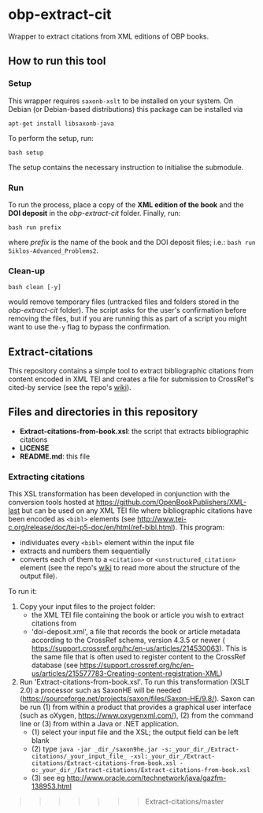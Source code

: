 # obp-extract-cit
Wrapper to extract citations from XML editions of OBP books.

## How to run this tool
### Setup
This wrapper requires `saxonb-xslt` to be installed on your system. On Debian (or Debian-based distributions) this package can be installed via

`apt-get install libsaxonb-java`

To perform the setup, run:

`bash setup`

The setup contains the necessary instruction to initialise the submodule.

### Run
To run the process, place a copy of the **XML edition of the book** and the **DOI deposit** in the _obp-extract-cit_ folder. Finally, run:

`bash run prefix`

where _prefix_ is the name of the book and the DOI deposit files; i.e.: `bash run Siklos-Advanced_Problems2`.

### Clean-up

`bash clean [-y]`

would remove temporary files (untracked files and folders stored in the _obp-extract-cit_ folder). The script asks for the user's confirmation before removing the files, but if you are running this as part of a script you might want to use the`-y` flag to bypass the confirmation.

## Extract-citations

This repository contains a simple tool to extract bibliographic citations from content encoded in XML TEI and creates a file for submission to CrossRef's cited-by service (see the repo's [wiki](https://github.com/OpenBookPublishers/Extract-citations/wiki)).

## Files and directories in this repository
* __Extract-citations-from-book.xsl__: the script that extracts bibliographic citations
* __LICENSE__
* __README.md__: this file


### Extracting citations
This XSL transformation has been developed in conjunction with the conversion tools hosted at https://github.com/OpenBookPublishers/XML-last but can be used on any XML TEI file where bibliographic citations have been encoded as `<bibl>` elements (see http://www.tei-c.org/release/doc/tei-p5-doc/en/html/ref-bibl.html). 
This program:
* individuates every `<bibl>` element within the input file
* extracts and numbers them sequentially
* converts each of them to a `<citation>` or `<unstructured_citation>` element (see the repo's [wiki](https://github.com/OpenBookPublishers/extract-citations/wiki) to read more about the structure of the output file).
	
To run it:
1. Copy your input files to the project folder:
	* the XML TEI file containing the book or article you wish to extract citations from
	* 'doi-deposit.xml', a file that records the book or article metadata according to the CrossRef schema, version 4.3.5 or newer ( https://support.crossref.org/hc/en-us/articles/214530063). This is the same file that is often used to register content to the CrossRef database (see https://support.crossref.org/hc/en-us/articles/215577783-Creating-content-registration-XML)
2. Run 'Extract-citations-from-book.xsl'. To run this transformation (XSLT 2.0) a processor such as SaxonHE will be needed (https://sourceforge.net/projects/saxon/files/Saxon-HE/9.8/). Saxon can be run (1) from within a product that provides a graphical user interface (such as oXygen, https://www.oxygenxml.com/), (2) from the command line or (3) from within a Java or .NET application.
	* (1) select your input file and the XSL; the output field can be left blank
	* (2) type `java -jar _dir_/saxon9he.jar -s:_your_dir_/Extract-citations/_your_input_file_ -xsl:_your_dir_/Extract-citations/Extract-citations-from-book.xsl -o:_your_dir_/Extract-citations/Extract-citations-from-book.xsl`
	* (3) see eg http://www.oracle.com/technetwork/java/gazfm-138953.html
>>>>>>> Extract-citations/master
